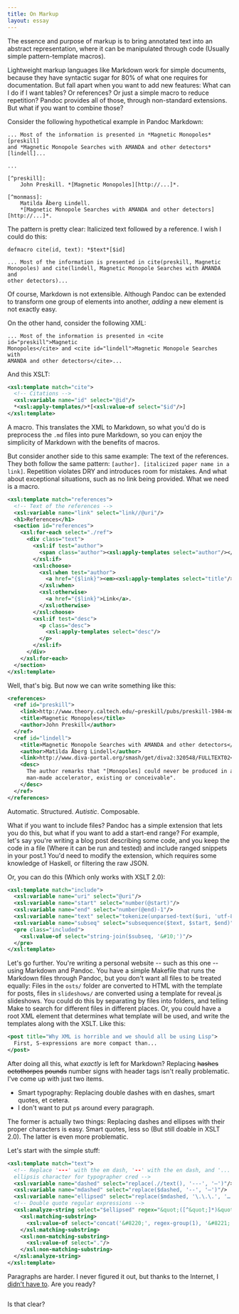 ```yaml
---
title: On Markup
layout: essay
---
```


The essence and purpose of markup is to bring annotated text into an abstract
representation, where it can be manipulated through code (Usually simple
pattern-template macros).

Lightweight markup languages like Markdown work for simple documents, because
they have syntactic sugar for 80% of what one requires for documentation. But
fall apart when you want to add new features: What can I do if I want tables?
Or references? Or just a simple macro to reduce repetition?  Pandoc provides all
of those, through non-standard extensions. But what if you want to combine
those?

Consider the following hypothetical example in Pandoc Markdown:

~~~
... Most of the information is presented in *Magnetic Monopoles*[preskill]
and *Magnetic Monopole Searches with AMANDA and other detectors*[lindell]...

...

[^preskill]:
    John Preskill. *[Magnetic Monopoles][http://...]*.

[^monmass]:
    Matilda Åberg Lindell.
    *[Magnetic Monopole Searches with AMANDA and other detectors][http://...]*.
~~~

The pattern is pretty clear: Italicized text followed by a reference. I wish I
could do this:

~~~
defmacro cite(id, text): *$text*[$id]

... Most of the information is presented in cite(preskill, Magnetic
Monopoles) and cite(lindell, Magnetic Monopole Searches with AMANDA and
other detectors)...
~~~

Of course, Markdown is not extensible. Although Pandoc can be extended to
transform one group of elements into another, *adding* a new element is not
exactly easy.

On the other hand, consider the following XML:

~~~
... Most of the information is presented in <cite id="preskill">Magnetic
Monopoles</cite> and <cite id="lindell">Magnetic Monopole Searches with
AMANDA and other detectors</cite>...
~~~

And this XSLT:

~~~xml
<xsl:template match="cite">
  <!-- Citations -->
  <xsl:variable name="id" select="@id"/>
  *<xsl:apply-templates/>*[<xsl:value-of select="$id"/>]
</xsl:template>
~~~

A macro. This translates the XML to Markdown, so what you'd do is preprocess the
`.md` files into pure Markdown, so you can enjoy the simplicity of Markdown with
the benefits of macros.

But consider another side to this same example: The text of the references. They
both follow the same pattern:
`[author]. [italicized paper name in a link]`. Repetition violates DRY and
introduces room for mistakes. And what about exceptional situations, such as no
link being provided. What we need is a macro.

~~~xml
<xsl:template match="references">
  <!-- Text of the references -->
  <xsl:variable name="link" select="link//@uri"/>
  <h1>References</h1>
  <section id="references">
    <xsl:for-each select="./ref">
      <div class="text">
        <xsl:if test="author">
          <span class="author"><xsl:apply-templates select="author"/></span>.
        </xsl:if>
        <xsl:choose>
          <xsl:when test="author">
            <a href="{$link}"><em><xsl:apply-templates select="title"/></em></a>.
          </xsl:when>
          <xsl:otherwise>
            <a href="{$link}">Link</a>.
          </xsl:otherwise>
        </xsl:choose>
        <xsl:if test="desc">
          <p class="desc">
            <xsl:apply-templates select="desc"/>
          </p>
        </xsl:if>
      </div>
    </xsl:for-each>
  </section>
</xsl:template>
~~~

Well, that's big. But now we can write something like this:

~~~xml
<references>
  <ref id="preskill">
    <link>http://www.theory.caltech.edu/~preskill/pubs/preskill-1984-monopoles.pdf</link>
    <title>Magnetic Monopoles</title>
    <author>John Preskill</author>
  </ref>
  <ref id="lindell">
    <title>Magnetic Monopole Searches with AMANDA and other detectors</title>
    <author>Matilda Åberg Lindell</author>
    <link>http://www.diva-portal.org/smash/get/diva2:320548/FULLTEXT02</link>
    <desc>
      The author remarks that "[Monopoles] could never be produced in any
      man-made accelerator, existing or conceivable".
    </desc>
  </ref>
</references>
~~~

Automatic. Structured. *Autistic*. Composable.

What if you want to include files? Pandoc has a simple extension that lets you
do this, but what if you want to add a start-end range? For example, let's say
you're writing a blog post describing some code, and you keep the code in a file
(Where it can be run and tested) and include ranged snippets in your post.1
You'd need to modify the extension, which requires some knowledge of Haskell, or
filtering the raw JSON.

Or, you can do this (Which only works with XSLT 2.0):

~~~xml
<xsl:template match="include">
  <xsl:variable name="uri" select="@uri"/>
  <xsl:variable name="start" select="number(@start)"/>
  <xsl:variable name="end" select="number(@end)-1"/>
  <xsl:variable name="text" select="tokenize(unparsed-text($uri, 'utf-8'), '\n')"/>
  <xsl:variable name="subseq" select="subsequence($text, $start, $end)"/>
  <pre class="included">
    <xsl:value-of select="string-join($subseq, '&#10;')"/>
  </pre>
</xsl:template>
~~~

Let's go further. You're writing a personal website -- such as this one -- using
Markdown and Pandoc. You have a simple Makefile that runs the Markdown files
through Pandoc, but you don't want all files to be treated equally: Files in the
`osts/` folder are converted to HTML with the template for posts, files in
`slideshows/` are converted using a template for reveal.js slideshows. You could
do this by separating by files into folders, and telling Make to search for
different files in different places. Or, you could have a root XML element that
determines what template will be used, and write the templates along with the
XSLT. Like this:

~~~xml
<post title="Why XML is horrible and we should all be using Lisp">
  First, S-expressions are more compact than...
</post>
~~~

After doing all this, what *exactly* is left for Markdown? Replacing
<strike>hashes</strike> <strike>octothorpes</strike> <strike>pounds</strike>
number signs with header tags isn't really problematic. I've come up with just
two items.

* Smart typography: Replacing double dashes with en dashes, smart quotes, et
  cetera.
* I don't want to put `p`s around every paragraph.

The former is actually two things: Replacing dashes and ellipses with their
proper characters is easy. Smart quotes, less so (But still doable in XSLT
2.0). The latter is even more problematic.

Let's start with the simple stuff:

~~~xml
<xsl:template match="text">
  <!-- Replace '---' with the em dash, '--' with the en dash, and '...' with the
  ellipsis character for typographer cred -->
  <xsl:variable name="dashed" select="replace(.//text(), '---', '—')"/>
  <xsl:variable name="mdashed" select="replace($dashed, '--', '—')"/>
  <xsl:variable name="ellipsed" select="replace($mdashed, '\.\.\.', '…')"/>
  <!-- Double quote regular expressions -->
  <xsl:analyze-string select="$ellipsed" regex="&quot;([^&quot;]*)&quot;">
    <xsl:matching-substring>
      <xsl:value-of select="concat('&#8220;', regex-group(1), '&#8221;')"/>
    </xsl:matching-substring>
    <xsl:non-matching-substring>
      <xsl:value-of select="."/>
    </xsl:non-matching-substring>
  </xsl:analyze-string>
</xsl:template>
~~~

Paragraphs are harder. I never figured it out, but thanks to the Internet, I
[didn't have to][stackoverflow-p]. Are you ready?

~~~xml


~~~

Is that clear?

[stackoverflow-p]: http://stackoverflow.com/questions/3733411/xslt-convert-carriage-returns-to-paragraphs-in-mixed-node-while-preserving-html
